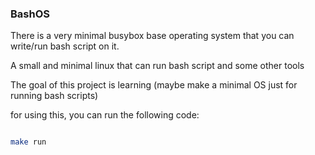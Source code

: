 ### BashOS

There is a very minimal busybox base operating system that you can write/run bash script on it.

A small and minimal linux that can run bash script and some other tools

The goal of this project is learning (maybe make a minimal OS just for running bash scripts)

for using this, you can run the following code:
```bash

make run

```


